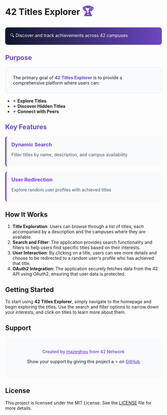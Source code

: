 # 42 Titles Explorer <span style="color: #6b46c1; font-size: 1.2em">🏆</span>

<div style="background: linear-gradient(to right, hsl(222.2 47.4% 11.2%), #6b46c1); padding: 1rem; border-radius: 8px; color: white; margin: 1rem 0">
🔍 Discover and track achievements across 42 campuses
</div>

## <span style="color: #6b46c1">Purpose</span>

<div style="background: hsl(210 40% 98%); padding: 1.5rem; border-radius: 8px; border: 1px solid hsl(214.3 31.8% 91.4%); margin: 1rem 0">
The primary goal of <strong style="color: #6b46c1">42 Titles Explorer</strong> is to provide a comprehensive platform where users can:
</div>

- <span style="color: #6b46c1">✦</span> **Explore Titles**
- <span style="color: #6d28d9">✦</span> **Discover Hidden Titles**
- <span style="color: #7c3aed">✦</span> **Connect with Peers**

## <span style="color: #6b46c1">Key Features</span>

<div style="display: grid; grid-template-columns: repeat(auto-fit, minmax(250px, 1fr)); gap: 1rem; margin: 1rem 0">
  <div style="background: hsl(210 40% 98%); padding: 1rem; border-radius: 8px; border-left: 4px solid #6b46c1">
    <h3 style="color: #6b46c1; margin: 0">Dynamic Search</h3>
    <p style="color: #4a5568">Filter titles by name, description, and campus availability</p>
  </div>

  <div style="background: hsl(210 40% 98%); padding: 1rem; border-radius: 8px; border-left: 4px solid #7c3aed">
    <h3 style="color: #7c3aed; margin: 0">User Redirection</h3>
    <p style="color: #4a5568">Explore random user profiles with achieved titles</p>
  </div>
</div>

## How It Works

1. **Title Exploration**: Users can browse through a list of titles, each accompanied by a description and the campuses where they are available.
2. **Search and Filter**: The application provides search functionality and filters to help users find specific titles based on their interests.
3. **User Interaction**: By clicking on a title, users can see more details and choose to be redirected to a random user's profile who has achieved that title.
4. **OAuth2 Integration**: The application securely fetches data from the 42 API using OAuth2, ensuring that user data is protected.

## Getting Started

To start using **42 Titles Explorer**, simply navigate to the homepage and begin exploring the titles. Use the search and filter options to narrow down your interests, and click on titles to learn more about them.

## Support

<div style="background: hsl(210 40% 98%); padding: 1.5rem; border-radius: 8px; margin: 1rem 0; text-align: center">
  <p style="color: #6b46c1; font-weight: 500">
    Created by <a href="https://profile.intra.42.fr/users/mazeghou" style="color: #7c3aed; text-decoration: underline">mazeghou</a> from 42 Network
  </p>
  <p style="margin-top: 0.5rem">
    Show your support by giving this project a ⭐ on
    <a href="https://github.com/mathisdev7/42-Titles-Explorer" style="color: #6b46c1; font-weight: 500">
      GitHub
    </a>
  </p>
</div>

## License

This project is licensed under the MIT License. See the [LICENSE](LICENSE.md) file for more details.
